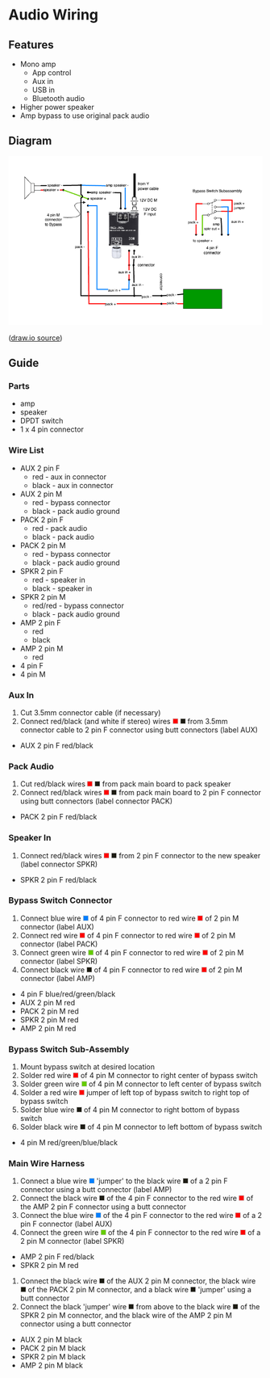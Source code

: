 # Audio Wiring

## Features

- Mono amp
  - App control
  - Aux in
  - USB in
  - Bluetooth audio
- Higher power speaker
- Amp bypass to use original pack audio

## Diagram

![Amp Audio](Amp%20Audio.png)

([draw.io source](Amp%20Audio.drawio))

## Guide

### Parts

- amp
- speaker
- DPDT switch
- 1 x 4 pin connector


### Wire List

- AUX 2 pin F
  - red - aux in connector
  - black - aux in connector
- AUX 2 pin M
  - red - bypass connector
  - black - pack audio ground
- PACK 2 pin F
  - red - pack audio
  - black - pack audio
- PACK 2 pin M
  - red - bypass connector
  - black - pack audio ground
- SPKR 2 pin F
  - red - speaker in
  - black - speaker in
- SPKR 2 pin M
  - red/red - bypass connector
  - black - pack audio ground
- AMP 2 pin F
  - red
  - black
- AMP 2 pin M
  - red
- 4 pin F
- 4 pin M


### Aux In

1. Cut 3.5mm connector cable (if necessary)
2. Connect red/black (and white if stereo) wires ![wire](../images/red-wire.png) ![wire](../images/black-wire.png) from
   3.5mm connector cable to 2 pin F connector using butt connectors (label AUX)
   
- AUX 2 pin F red/black

### Pack Audio

1. Cut red/black wires ![wire](../images/red-wire.png) ![wire](../images/black-wire.png) from pack main board to pack speaker
2. Connect red/black wires ![wire](../images/red-wire.png) ![wire](../images/black-wire.png) 
   from pack main board to 2 pin F connector using butt connectors (label connector PACK)
   
- PACK 2 pin F red/black

### Speaker In

1. Connect red/black wires ![wire](../images/red-wire.png) ![wire](../images/black-wire.png) 
   from 2 pin F connector to the new speaker (label connector SPKR)
   
- SPKR 2 pin F red/black

### Bypass Switch Connector

1. Connect blue wire ![wire](../images/blue-wire.png) of 4 pin F connector to red wire ![wire](../images/red-wire.png) of
   2 pin M connector (label AUX)
2. Connect red wire ![wire](../images/red-wire.png) of 4 pin F connector to red wire ![wire](../images/red-wire.png) of
   2 pin M connector (label PACK)
3. Connect green wire ![wire](../images/green-wire.png) of 4 pin F connector to red wire 
   ![wire](../images/red-wire.png) of 2 pin M connector (label SPKR)
4. Connect black wire ![wire](../images/black-wire.png) of 4 pin F connector to red wire
   ![wire](../images/red-wire.png) of 2 pin M connector (label AMP)
   
- 4 pin F blue/red/green/black
- AUX 2 pin M red
- PACK 2 pin M red
- SPKR 2 pin M red
- AMP 2 pin M red

### Bypass Switch Sub-Assembly

1. Mount bypass switch at desired location
2. Solder red wire ![wire](../images/red-wire.png) of 4 pin M connector to right center of bypass switch
3. Solder green wire ![wire](../images/green-wire.png) of 4 pin M connector to left center of bypass switch
4. Solder a red wire ![wire](../images/red-wire.png) jumper of left top of bypass switch to 
   right top of bypass switch
5. Solder blue wire ![wire](../images/black-wire.png) of 4 pin M connector to right bottom of bypass switch
6. Solder black wire ![wire](../images/black-wire.png) of 4 pin M connector to left bottom of bypass switch

- 4 pin M red/green/blue/black

### Main Wire Harness

1. Connect a blue wire ![wire](../images/blue-wire.png) 'jumper' to the black wire ![wire](../images/black-wire.png) of a
   2 pin F connector using a butt connector (label AMP)
2. Connect the black wire ![wire](../images/black-wire.png) of the 4 pin F connector 
   to the red wire ![wire](../images/red-wire.png) of the AMP 2 pin F connector using a butt connector
3. Connect the blue wire ![wire](../images/blue-wire.png) of the 4 pin F connector to the red wire
   ![wire](../images/red-wire.png) of a 2 pin F connector (label AUX)
4. Connect the green wire ![wire](../images/green-wire.png) of the 4 pin F connector to the
   red wire ![wire](../images/red-wire.png) of a 2 pin M connector (label SPKR)
   
- AMP 2 pin F red/black
- SPKR 2 pin M red

1. Connect the black wire ![wire](../images/black-wire.png) of the AUX 2 pin M connector,
   the black wire ![wire](../images/black-wire.png) of the PACK 2 pin M connector, and
   a black wire ![wire](../images/black-wire.png) 'jumper' using a butt connector
2. Connect the black 'jumper' wire ![wire](../images/black-wire.png) from above to the
   black wire ![wire](../images/black-wire.png) of the SPKR 2 pin M connector, and the black wire
   of the AMP 2 pin M connector using a butt connector
   
- AUX 2 pin M black
- PACK 2 pin M black
- SPKR 2 pin M black
- AMP 2 pin M black
   